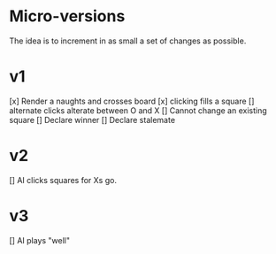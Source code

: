 # Micro-versions
The idea is to increment in as small a set of changes as possible.

# v1
[x] Render a naughts and crosses board
[x] clicking fills a square
[] alternate clicks alterate between O and X
[] Cannot change an existing square
[] Declare winner
[] Declare stalemate

# v2
[] AI clicks squares for Xs go.

# v3
[] AI plays "well"
